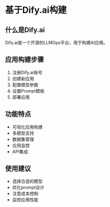 # 基于Dify.ai构建

## 什么是Dify.ai
Dify.ai是一个开源的LLMOps平台，用于构建AI应用。

## 应用构建步骤
1. 注册Dify.ai账号
2. 创建新应用
3. 配置模型参数
4. 设置Prompt模板
5. 部署应用

## 功能特点
- 可视化应用构建
- 多模型支持
- 数据集管理
- 应用监控
- API集成

## 使用建议
- 选择合适的模型
- 优化prompt设计
- 注意成本控制
- 监控应用性能 